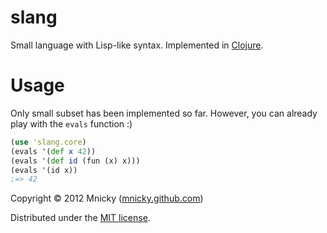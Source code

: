 # slang

Small language with Lisp-like syntax. Implemented in [Clojure](http://clojure.org).

Usage
=====

Only small subset has been implemented so far. However, you can already play
with the `evals` function :)

```clojure
(use 'slang.core)
(evals '(def x 42))
(evals '(def id (fun (x) x)))
(evals '(id x))
;=> 42
```

Copyright © 2012 Mnicky ([mnicky.github.com](http://mnicky.github.com))

Distributed under the [MIT license](http://opensource.org/licenses/MIT).
